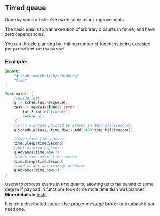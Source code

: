 Timed queue
---

Done by some article, i've made some minor improvements.

The basic idea is to plan execution of arbitrary closures in future, and have zero dependencies.

You can throttle planning by limiting number of functions being executed per period and set the period.

### Example:

```go
import(
	"github.com/thefish/scheduleq"
	"time"
)

func main() {
	//queue init
	q := scheduleq.Newqueue()
	task := NewTask(func() error {
        fmt.Println("trololo")
        return nil
	})
	//plan a phrase printed to stdout in 1400 milliseconds
	q.Schedule(task, time.Now().Add(1400*time.Millisecond))
	
	//then some time passes
	time.Sleep(time.Second)
	//but nothing happens
	q.Advance(time.Now())
	//then some mmore time passes
	time.Sleep(time.Second)
	//and we get our message printed! 
	q.Advance(time.Now())
}

```

Useful to process events in time quants, allowing us to fall behind to some degree if payload in functions took some 
more time than was planned. **More details in** [tests](scheduleq_test.go). 

It is not a distributed queue. Use proper message broker or database if you need one.

